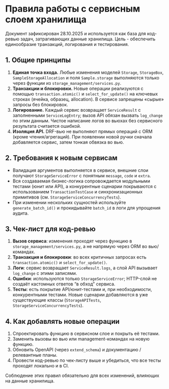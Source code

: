 # Правила работы с сервисным слоем хранилища

Документ зафиксирован 28.10.2025 и используется как база для код-ревью задач, затрагивающих данные хранилища. Цель - обеспечить единообразие транзакций, логирования и тестирования.

## 1. Общие принципы

1. **Единая точка входа.** Любые изменения моделей `Storage`, `StorageBox`, `SampleStorageAllocation` и поля `Sample.storage` выполняются только через функции из `storage_management/services.py`.
2. **Транзакции и блокировки.** Новые операции реализуются с помощью `transaction.atomic()` и `select_for_update()` на ключевых строках (ячейка, образец, allocation). В сервисе запрещены «сырые» запросы без блокировок.
3. **Логирование.** Каждый сервис возвращает `ServiceResult` с заполненными `ServiceLogEntry`; вызов API обязан вызвать `log_change` по этим данным. Чистое написание логов во вьюхах без сервисного результата считается ошибкой.
4. **Изоляция API.** DRF-вью не выполняют прямых операций с ORM (кроме чтения/агрегаций). При появлении новой ручки сначала добавляется сервис, затем тонкая обвязка во вью.

## 2. Требования к новым сервисам

- Валидация аргументов выполняется в сервисе, внешние слои получают `StorageServiceError` с понятным `message`, `code` и `extra`.
- Вся создаваемая бизнес-логика сопровождается модульными тестами (юнит или API), а конкурентные сценарии покрываются с использованием `TransactionTestCase` и синхронизационных примитивов (см. `StorageServiceConcurrencyTests`).
- При изменении нескольких сущностей используйте `generate_batch_id()` и прокидывайте `batch_id` в логи для упрощения аудита.

## 3. Чек-лист для код-ревью

1. **Вызов сервиса**: изменения проходят через функцию в `storage_management/services.py`, а не напрямую через ORM во вью/командах.
2. **Транзакция и блокировки**: во всех критичных запросах есть `transaction.atomic()` и `select_for_update()`.
3. **Логи**: сервис возвращает `ServiceResult.logs`, а слой API вызывает `log_change` с этими записями.
4. **Ошибки**: используются только `StorageServiceError`; HTTP-слой не создаёт кастомных ответов “в обход” сервиса.
5. **Тесты**: есть покрытие API/юнит-тестами и, при необходимости, конкурентными тестами. Новые сценарии добавляются в уже существующие классы (`StorageAPITests`, `StorageServiceConcurrencyTests`).

## 4. Как добавлять новые операции

1. Спроектировать функцию в сервисном слое и покрыть её тестами.
2. Заменить вызовы во вью или management-командах на новую функцию.
3. Обновить OpenAPI (через `extend_schema`) и документацию / релевантные планы.
4. Провести код-ревью по чек-листу выше и убедиться, что все тесты проходят локально и в CI.

Соблюдение этих правил обязательно для всех изменений, влияющих на данные хранилища.

